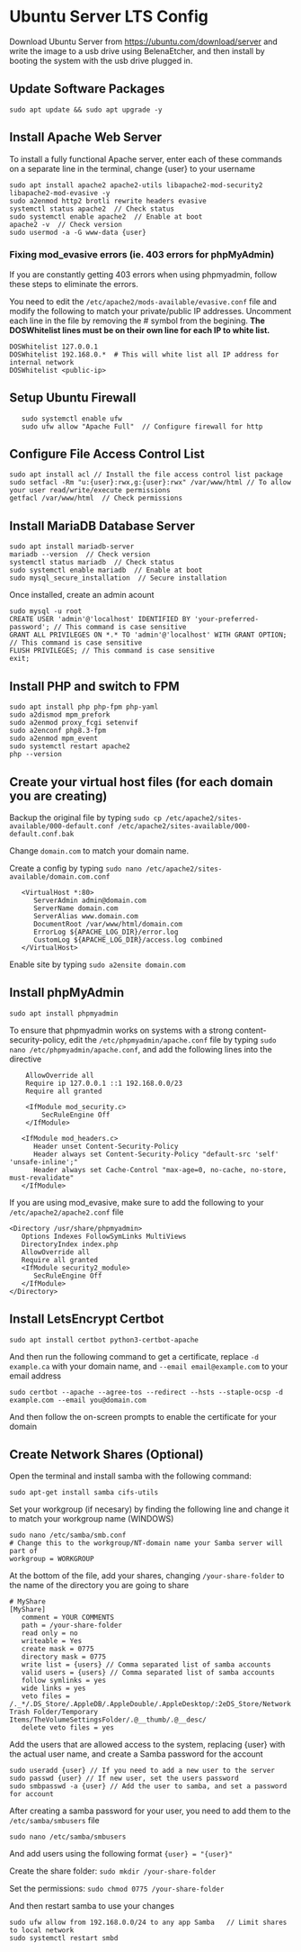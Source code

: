 # Ubuntu Server LTS Config

Download Ubuntu Server from https://ubuntu.com/download/server and write the image to a usb drive using BelenaEtcher, and then install by booting the system with the usb drive plugged in.

## Update Software Packages

```
sudo apt update && sudo apt upgrade -y
```

## Install Apache Web Server

To install a fully functional Apache server, enter each of these commands on a separate line in the terminal, change {user} to your username

```
sudo apt install apache2 apache2-utils libapache2-mod-security2 libapache2-mod-evasive -y
sudo a2enmod http2 brotli rewrite headers evasive
systemctl status apache2  // Check status
sudo systemctl enable apache2  // Enable at boot
apache2 -v  // Check version
sudo usermod -a -G www-data {user}
```

### Fixing mod_evasive errors (ie. 403 errors for phpMyAdmin)

If you are constantly getting 403 errors when using phpmyadmin, follow these steps to eliminate the errors.

You need to edit the `/etc/apache2/mods-available/evasive.conf` file and modify the following to match your private/public IP addresses.  Uncomment each line in the file by removing the # symbol from the begining.  **The DOSWhitelist lines must be on their own line for each IP to white list.**

```
DOSWhitelist 127.0.0.1
DOSWhitelist 192.168.0.*  # This will white list all IP address for internal network
DOSWhitelist <public-ip>
````

## Setup Ubuntu Firewall

```
   sudo systemctl enable ufw
   sudo ufw allow "Apache Full"  // Configure firewall for http
```

## Configure File Access Control List

```
sudo apt install acl // Install the file access control list package
sudo setfacl -Rm "u:{user}:rwx,g:{user}:rwx" /var/www/html // To allow your user read/write/execute permissions
getfacl /var/www/html  // Check permissions
```

## Install MariaDB Database Server

```
sudo apt install mariadb-server
mariadb --version  // Check version
systemctl status mariadb  // Check status
sudo systemctl enable mariadb  // Enable at boot
sudo mysql_secure_installation  // Secure installation
```

Once installed, create an admin acount

```
sudo mysql -u root
CREATE USER 'admin'@'localhost' IDENTIFIED BY 'your-preferred-password'; // This command is case sensitive
GRANT ALL PRIVILEGES ON *.* TO 'admin'@'localhost' WITH GRANT OPTION; // This command is case sensitive
FLUSH PRIVILEGES; // This command is case sensitive
exit;
```

## Install PHP and switch to FPM

```
sudo apt install php php-fpm php-yaml
sudo a2dismod mpm_prefork
sudo a2enmod proxy_fcgi setenvif
sudo a2enconf php8.3-fpm
sudo a2enmod mpm_event
sudo systemctl restart apache2
php --version
```

## Create your virtual host files (for each domain you are creating)

Backup the original file by typing `sudo cp /etc/apache2/sites-available/000-default.conf /etc/apache2/sites-available/000-default.conf.bak`

Change `domain.com` to match your domain name.

Create a config by typing `sudo nano /etc/apache2/sites-available/domain.com.conf`

```
   <VirtualHost *:80>
      ServerAdmin admin@domain.com
      ServerName domain.com
      ServerAlias www.domain.com
      DocumentRoot /var/www/html/domain.com
      ErrorLog ${APACHE_LOG_DIR}/error.log
      CustomLog ${APACHE_LOG_DIR}/access.log combined
   </VirtualHost>
```

Enable site by typing `sudo a2ensite domain.com`


## Install phpMyAdmin

```
sudo apt install phpmyadmin
```

To ensure that phpmyadmin works on systems with a strong content-security-policy, edit the `/etc/phpmyadmin/apache.conf` file by typing `sudo nano /etc/phpmyadmin/apache.conf`, and add the following lines into the <Directory> directive
   
```
    AllowOverride all
    Require ip 127.0.0.1 ::1 192.168.0.0/23
    Require all granted

    <IfModule mod_security.c>
        SecRuleEngine Off
    </IfModule>

   <IfModule mod_headers.c>
      Header unset Content-Security-Policy
      Header always set Content-Security-Policy "default-src 'self' 'unsafe-inline';"
      Header always set Cache-Control "max-age=0, no-cache, no-store, must-revalidate"
   </IfModule>
```

If you are using mod_evasive, make sure to add the following to your `/etc/apache2/apache2.conf` file

```
<Directory /usr/share/phpmyadmin>
   Options Indexes FollowSymLinks MultiViews
   DirectoryIndex index.php
   AllowOverride all
   Require all granted
   <IfModule security2_module>
      SecRuleEngine Off
   </IfModule>
</Directory>
```

## Install LetsEncrypt Certbot

```
sudo apt install certbot python3-certbot-apache
```

And then run the following command to get a certificate, replace `-d example.ca` with your domain name, and `--email email@example.com` to your email address
   
```
sudo certbot --apache --agree-tos --redirect --hsts --staple-ocsp -d example.com --email you@domain.com
```
And then follow the on-screen prompts to enable the certificate for your domain

## Create Network Shares (Optional)
   
Open the terminal and install samba with the following command:
   
```
sudo apt-get install samba cifs-utils
```

Set your workgroup (if necesary) by finding the following line and change it to match your workgroup name (WINDOWS)
   
```
sudo nano /etc/samba/smb.conf
# Change this to the workgroup/NT-domain name your Samba server will part of
workgroup = WORKGROUP
```
   
At the bottom of the file, add your shares, changing `/your-share-folder` to the name of the directory you are going to share
   
```
# MyShare
[MyShare]
   comment = YOUR COMMENTS
   path = /your-share-folder
   read only = no
   writeable = Yes
   create mask = 0775
   directory mask = 0775
   write list = {users} // Comma separated list of samba accounts
   valid users = {users} // Comma separated list of samba accounts
   follow symlinks = yes
   wide links = yes
   veto files = /._*/.DS_Store/.AppleDB/.AppleDouble/.AppleDesktop/:2eDS_Store/Network Trash Folder/Temporary Items/TheVolumeSettingsFolder/.@__thumb/.@__desc/
   delete veto files = yes
```

Add the users that are allowed access to the system, replacing {user} with the actual user name, and create a Samba password for the account
   
```
sudo useradd {user} // If you need to add a new user to the server
sudo passwd {user} // If new user, set the users password
sudo smbpasswd -a {user} // Add the user to samba, and set a password for account
```

After creating a samba password for your user, you need to add them to the `/etc/samba/smbusers` file

```
sudo nano /etc/samba/smbusers
```

And add users using the following format `{user} = "{user}"`

Create the share folder: `sudo mkdir /your-share-folder`

Set the permissions: `sudo chmod 0775 /your-share-folder`

And then restart samba to use your changes
   
```
sudo ufw allow from 192.168.0.0/24 to any app Samba   // Limit shares to local network
sudo systemctl restart smbd
```


